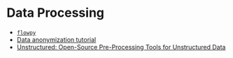 # Data Processing

- [`flowpy`](https://towardsdatascience.com/introducing-flowpy-an-intuitive-front-end-for-processing-data-with-python-a619ebe6bb9e)
- [Data anonymization tutorial](https://dev.to/r0f1/a-simple-way-to-anonymize-data-with-python-and-pandas-79g)
- [Unstructured: Open-Source Pre-Processing Tools for Unstructured Data](https://github.com/Unstructured-IO/unstructured)

